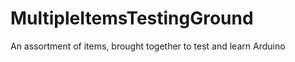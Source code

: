 MultipleItemsTestingGround
==========================

An assortment of items, brought together to test and learn Arduino

